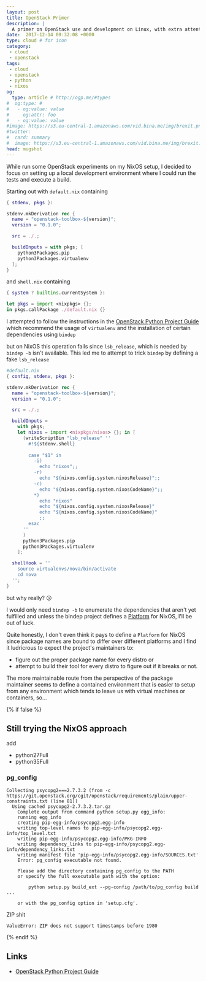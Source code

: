 ```yaml
---
layout: post
title: OpenStack Primer
description: |
  A primer on OpenStack use and development on Linux, with extra attention to NixOS use.
date:  2017-12-14 09:32:08 +0000
type: cloud # for icon
category:
 - cloud
 - openstack
tags:
 - cloud
 - openstack
 - python
 - nixos
og:
  type: article # http://ogp.me/#types
#  og:type: # 
#   - og:value: value
#     og:attr: foo
#   - og:value: value
#image: https://s3.eu-central-1.amazonaws.com/vid.bina.me/img/brexit.png
#twitter:
#  card: summary
#  image: https://s3.eu-central-1.amazonaws.com/vid.bina.me/img/brexit.png
head: mugshot
---
```

While run some OpenStack experiments on my NixOS setup, I decided to focus on
setting up a local development environment where I could run the tests and execute a build.


Starting out with `default.nix` containing

```nix
{ stdenv, pkgs }:

stdenv.mkDerivation rec {
  name = "openstack-toolbox-${version}";
  version = "0.1.0";

  src = ./.;

  buildInputs = with pkgs; [
    python3Packages.pip
    python3Packages.virtualenv
  ];
}
```

and `shell.nix` containing

```nix
{ system ? builtins.currentSystem }:

let pkgs = import <nixpkgs> {};
in pkgs.callPackage ./default.nix {}
```

I attempted to follow the instructions in the
[OpenStack Python Project Guide][os-py-proj-guide] which recommend the usage
of `virtualenv` and the installation of certain dependencies using `bindep`

<div class="element">
  <script type="text/javascript" src="https://asciinema.org/a/A5rmzVgsCUF6tQnBHU1oxhtEt.js" id="asciicast-A5rmzVgsCUF6tQnBHU1oxhtEt" async></script>
  <pre style="display: none;">FileNotFoundError: [Errno 2] No such file or directory: 'lsb_release': 'lsb_release'</pre>
</div>

but on NixOS this operation fails since `lsb_release`, which is needed by
`bindep -b` isn't available. This led me to attempt to trick `bindep`
by defining a fake `lsb_release`

```nix
#default.nix
{ config, stdenv, pkgs }:

stdenv.mkDerivation rec {
  name = "openstack-toolbox-${version}";
  version = "0.1.0";

  src = ./.;

  buildInputs =
    with pkgs;
    let nixos = import <nixpkgs/nixos> {}; in [
      (writeScriptBin "lsb_release" ''
        #!${stdenv.shell}
  
        case "$1" in
          -i)
            echo "nixos";;
          -r)
            echo "${nixos.config.system.nixosRelease}";;
          -c)
            echo "${nixos.config.system.nixosCodeName}";;
          *)
            echo "nixos"
            echo "${nixos.config.system.nixosRelease}"
            echo "${nixos.config.system.nixosCodeName}"
            ;;
        esac
      ''
      )
      python3Packages.pip
      python3Packages.virtualenv
    ];

  shellHook = ''
    source virtualenvs/nova/bin/activate
    cd nova
  '';
}
```

but why really? :confused:

I would only need `bindep -b` to enumerate the dependencies that aren't yet
fulfilled and unless the bindep project defines a [Platform][bindep-platforms]
for NixOS, I'll be out of luck.

Quite honestly, I don't even think it pays to define a `Platform` for NixOS
since package names are bound to differ over different platforms and I find it ludricrous to expect
the project's maintainers to:
 - figure out the proper package name for every distro or
 - attempt to build their tool for every distro to
figure out if it breaks or not.

The more maintainable route from the perspective of the package maintainer
seems to define a contained environment that is easier to setup from any
environment which tends to leave us with virtual machines or containers, so...

{% if false %}
## Still trying the NixOS approach

<div class="element">
  <script type="text/javascript" src="https://asciinema.org/a/KSebHzZnwTixLbzNF5DJMvIcm.js" id="asciicast-KSebHzZnwTixLbzNF5DJMvIcm" async></script>
</div>

add
 - python27Full
 - python35Full

### pg_config

```
Collecting psycopg2===2.7.3.2 (from -c https://git.openstack.org/cgit/openstack/requirements/plain/upper-constraints.txt (line 81))
  Using cached psycopg2-2.7.3.2.tar.gz
    Complete output from command python setup.py egg_info:
    running egg_info
    creating pip-egg-info/psycopg2.egg-info
    writing top-level names to pip-egg-info/psycopg2.egg-info/top_level.txt
    writing pip-egg-info/psycopg2.egg-info/PKG-INFO
    writing dependency_links to pip-egg-info/psycopg2.egg-info/dependency_links.txt
    writing manifest file 'pip-egg-info/psycopg2.egg-info/SOURCES.txt'
    Error: pg_config executable not found.
    
    Please add the directory containing pg_config to the PATH
    or specify the full executable path with the option:
    
        python setup.py build_ext --pg-config /path/to/pg_config build ...
    
    or with the pg_config option in 'setup.cfg'.
```

ZIP shit

```
ValueError: ZIP does not support timestamps before 1980
```
{% endif %}
## Links

 - [OpenStack Python Project Guide][os-py-proj-guide]

[os-py-proj-guide]: https://docs.openstack.org/project-team-guide/project-setup/python.html#running-python-unit-tests
[bindep-platforms]: https://github.com/openstack-infra/bindep/blob/master/bindep/depends.py
